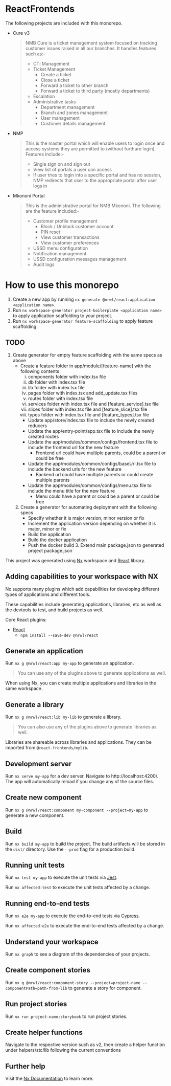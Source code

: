 # ReactFrontends

The following projects are included with this monorepo.

- Cure v3
  > NMB Cure is a ticket management system focused on tracking customer issues raised in all our branches. It handles features such as:- <br />
  > - CTI Management
  > - Ticket Management
  >   * Create a ticket
  >   * Close a ticket
  >   * Forward a ticket to other branch
  >   * Forward a ticket to third party (mostly departments)
  > - Escalation
  > - Administrative tasks
  >   * Department management
  >   * Branch and zones management
  >   * User management
  >   * Customer details management

- NMP
  > This is the master portal which will enable users to login once and access systems they are permitted to (without furthure login). Features include:- <br />
  > - Single sign on and sign out
  > - View list of portals a user can access
  > - If user tries to login into a specific portal and has no session, NMP redirects that user to the appropriate portal after user logs in

- Mkononi Portal
  > This is the administrative portal for NMB Mkononi. The following are the feature included:- <br />
  > - Customer profile management
  >   * Block / Unblock customer account
  >   * PIN reset
  >   * View customer transactions
  >   * View customer preferences
  > - USSD menu configuration
  > - Notification management
  > - USSD configuration messages management
  > - Audit logs

# How to use this monorepo
  1. Create a new app by running `nx generate @nrwl/react:application <application name>`.
  2. Run `nx workspace-generator project-boilerplate <application name>` to apply application scaffolding to your project.
  3. Run `nx workspace-generator feature-scaffolding` to apply feature scaffolding.

## TODO
  1. Create generator for empty feature scaffolding with the same specs as above
     - Create a feature folder in app/module/[feature-name] with the following contents
            <ol style="list-style-type:lower-roman;">
               <li>components folder with index.tsx file</li>
               <li>db folder with index.tsx file</li>
               <li>lib folder with index.tsx file</li>
               <li>pages folder with index.tsx and add_update.tsx files</li>
               <li>routes folder with index.tsx file</li>
               <li>services folder with index.tsx file and [feature_service].tsx file</li>
               <li>slices folder with index.tsx file and [feature_slice].tsx file</li>
               <li>types folder with index.tsx file and [feature_types].tsx file</li>
             </ol>
       - Update app/store/index.tsx file to include the newly created reducers
       - Update the app/entry-point/app.tsx file to include the newly created routes
       - Update the app/modules/common/configs/frontend.tsx file to include the frontend url for the new feature
         - Frontend url could have multiple parents, could be a parent or could be free
       - Update the app/modules/common/configs/baseUrl.tsx file to include the backend urls for the new feature
         - Backend url could have multiple parents or could create multiple parents
       - Update the app/modules/common/configs/menu.tsx file to include the menu title for the new feature
         - Menu could have a parent or could be a parent or could be free
     2. Create a generator for automating deployment with the following specs
        - Specify whether it is major version, minor version or fix
        - Increment the application version depending on whether it is major, minor or fix
        - Build the application
        - Build the docker application
        - Push the docker build
    3. Extend main package.json to generated project package.json

This project was generated using [Nx](https://nx.dev) workspace and [React](https://reactjs.org/) library.

## Adding capabilities to your workspace with NX

Nx supports many plugins which add capabilities for developing different types of applications and different tools.

These capabilities include generating applications, libraries, etc as well as the devtools to test, and build projects as well.

Core React plugins:

- [React](https://reactjs.org)
  - `npm install --save-dev @nrwl/react`

## Generate an application

Run `nx g @nrwl/react:app my-app` to generate an application.

> You can use any of the plugins above to generate applications as well.

When using Nx, you can create multiple applications and libraries in the same workspace.

## Generate a library

Run `nx g @nrwl/react:lib my-lib` to generate a library.

> You can also use any of the plugins above to generate libraries as well.

Libraries are shareable across libraries and applications. They can be imported from `@react-frontends/mylib`.

## Development server

Run `nx serve my-app` for a dev server. Navigate to http://localhost:4200/. The app will automatically reload if you change any of the source files.

## Create new component

Run `nx g @nrwl/react:component my-component --project=my-app` to generate a new component.

## Build

Run `nx build my-app` to build the project. The build artifacts will be stored in the `dist/` directory. Use the `--prod` flag for a production build.

## Running unit tests

Run `nx test my-app` to execute the unit tests via [Jest](https://jestjs.io).

Run `nx affected:test` to execute the unit tests affected by a change.

## Running end-to-end tests

Run `nx e2e my-app` to execute the end-to-end tests via [Cypress](https://www.cypress.io).

Run `nx affected:e2e` to execute the end-to-end tests affected by a change.

## Understand your workspace

Run `nx graph` to see a diagram of the dependencies of your projects.

## Create component stories

Run `nx g @nrwl/react:component-story --project=project-name --componentPath=path-from-lib` to generate a story for component.

## Run project stories

Run `nx run project-name:storybook` to run project stories.

## Create helper functions

Navigate to the respective version such as v2, then create a helper function under helpers/stc/lib following the current conventions

## Further help

Visit the [Nx Documentation](https://nx.dev) to learn more.

